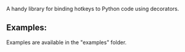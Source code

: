 A handy library for binding hotkeys to Python code using decorators.
## Examples:
Examples are available in the "examples" folder.
